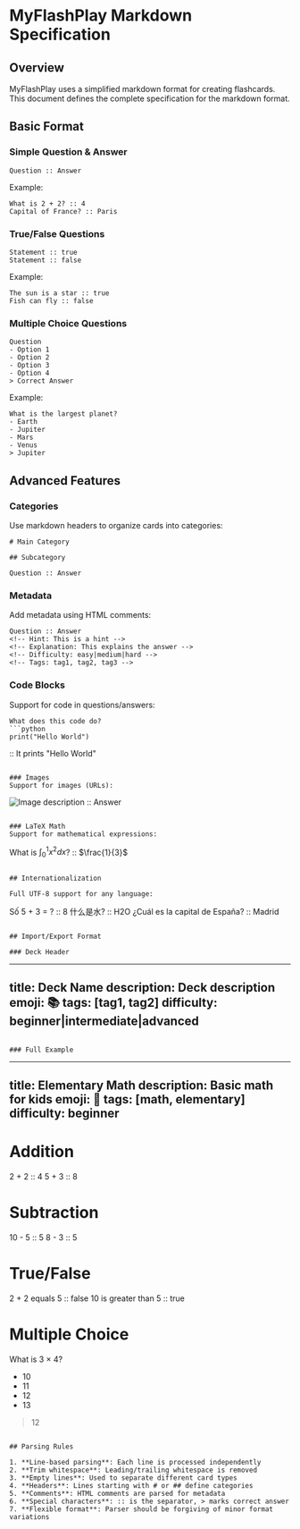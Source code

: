 # MyFlashPlay Markdown Specification

## Overview

MyFlashPlay uses a simplified markdown format for creating flashcards. This document defines the complete specification for the markdown format.

## Basic Format

### Simple Question & Answer
```
Question :: Answer
```

Example:
```
What is 2 + 2? :: 4
Capital of France? :: Paris
```

### True/False Questions
```
Statement :: true
Statement :: false
```

Example:
```
The sun is a star :: true
Fish can fly :: false
```

### Multiple Choice Questions
```
Question
- Option 1
- Option 2
- Option 3
- Option 4
> Correct Answer
```

Example:
```
What is the largest planet?
- Earth
- Jupiter
- Mars
- Venus
> Jupiter
```

## Advanced Features

### Categories
Use markdown headers to organize cards into categories:

```
# Main Category

## Subcategory

Question :: Answer
```

### Metadata
Add metadata using HTML comments:

```
Question :: Answer
<!-- Hint: This is a hint -->
<!-- Explanation: This explains the answer -->
<!-- Difficulty: easy|medium|hard -->
<!-- Tags: tag1, tag2, tag3 -->
```

### Code Blocks
Support for code in questions/answers:

```
What does this code do?
```python
print("Hello World")
```
:: It prints "Hello World"
```

### Images
Support for images (URLs):

```
![Image description](https://example.com/image.jpg) :: Answer
```

### LaTeX Math
Support for mathematical expressions:

```
What is $\int_0^1 x^2 dx$? :: $\frac{1}{3}$
```

## Internationalization

Full UTF-8 support for any language:

```
Số 5 + 3 = ? :: 8
什么是水? :: H2O
¿Cuál es la capital de España? :: Madrid
```

## Import/Export Format

### Deck Header
```
---
title: Deck Name
description: Deck description
emoji: 📚
tags: [tag1, tag2]
difficulty: beginner|intermediate|advanced
---
```

### Full Example
```
---
title: Elementary Math
description: Basic math for kids
emoji: 🔢
tags: [math, elementary]
difficulty: beginner
---

# Addition

2 + 2 :: 4
5 + 3 :: 8

# Subtraction

10 - 5 :: 5
8 - 3 :: 5

# True/False

2 + 2 equals 5 :: false
10 is greater than 5 :: true

# Multiple Choice

What is 3 × 4?
- 10
- 11
- 12
- 13
> 12
```

## Parsing Rules

1. **Line-based parsing**: Each line is processed independently
2. **Trim whitespace**: Leading/trailing whitespace is removed
3. **Empty lines**: Used to separate different card types
4. **Headers**: Lines starting with # or ## define categories
5. **Comments**: HTML comments are parsed for metadata
6. **Special characters**: :: is the separator, > marks correct answer
7. **Flexible format**: Parser should be forgiving of minor format variations